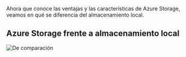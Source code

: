 Ahora que conoce las ventajas y las características de Azure Storage, veamos en qué se diferencia del almacenamiento local.

## <a name="azure-storage-vs-on-premises-storage"></a>Azure Storage frente a almacenamiento local

![De comparación](../images/Comparison.png)
